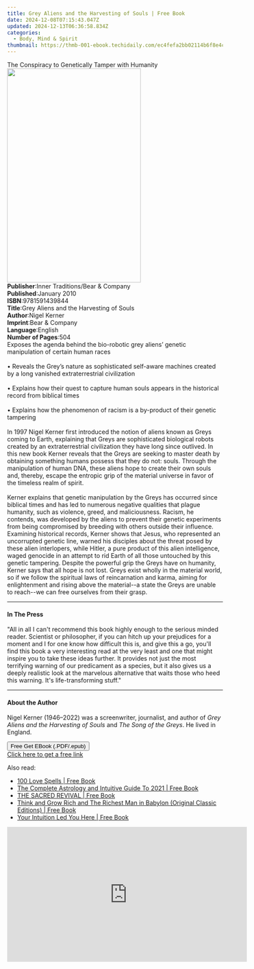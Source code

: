 ```yaml
---
title: Grey Aliens and the Harvesting of Souls | Free Book
date: 2024-12-08T07:15:43.047Z
updated: 2024-12-13T06:36:58.834Z
categories:
  - Body, Mind & Spirit
thumbnail: https://thmb-001-ebook.techidaily.com/ec4fefa2bb02114b6f8e4c6f3a505b7eb8df19bab81dba43098a1078581ee3e0.jpg
---
```

<main id="book-container">
  <div class="flex flex-col">
    <div class="book-brief flex-1 py-6 px-4 sm:p-6 md:py-10 md:px-8">
      <!-- brief-->
      <div class="book-brief-main">
        The Conspiracy to Genetically Tamper with Humanity
      </div>
    </div>
    <div
      class="book-meta-info flex-1 grid gap-4 col-start-1 col-end-3 row-start-1 sm:mb-6 sm:grid-cols-4 lg:gap-6 lg:col-start-2 lg:row-end-6 lg:row-span-6 lg:mb-0"
    >
      <div
        class="book-meta-info-left place-content-center mt-4 p-4 text-sm leading-6 col-start-2 col-span-2 dark:text-slate-400"
      >
        <img
          class="w-full h-500 object-cover rounded-lg sm:h-255 sm:col-span-2 lg:col-span-full"
          src="https://img-001-ebook.techidaily.com/03cee0415d2cccbf2c6671f6deff34be285861696a310db56058baa057ff8b33.jpg"
          alt=""
          width="312"
          height="500"
        />
      </div>
      <div
        class="book-meta-info-right mt-2 col-start-1 row-start-2 col-span-3 self-center"
      >
        <!-- meta data  -->
        <div class="flex flex-col px-4 md:px-8">
          <div class="flex-1">
            <strong>Publisher</strong>:<span class="px-2"
              >Inner Traditions/Bear &amp; Company</span
            >
          </div>
          <div class="flex-1">
            <strong>Published</strong>:<span class="px-2">January 2010</span>
          </div>
          <div class="flex-1">
            <strong>ISBN</strong>:<span class="px-2">9781591439844</span>
          </div>
          <div class="flex-1">
            <strong>Title</strong>:<span class="px-2"
              >Grey Aliens and the Harvesting of Souls</span
            >
          </div>
          <div class="flex-1">
            <strong>Author</strong>:<span class="px-2">Nigel Kerner</span>
          </div>
          <div class="flex-1">
            <strong>Imprint</strong>:<span class="px-2"
              >Bear &amp; Company</span
            >
          </div>
          <div class="flex-1">
            <strong>Language</strong>:<span class="px-2">English</span>
          </div>
          <div class="flex-1">
            <strong>Number of Pages</strong>:<span class="px-2">504</span>
          </div>
        </div>
      </div>
    </div>
    <div class="book-description flex-1 py-6 px-4 sm:p-6 md:py-10 md:px-8">
      <div class="book-description-main">
        <div accordion-content="" id="description">
          Exposes the agenda behind the bio-robotic grey aliens’ genetic
          manipulation of certain human races <br />
          <br />• Reveals the Grey’s nature as sophisticated self-aware machines
          created by a long vanished extraterrestrial civilization <br />
          <br />• Explains how their quest to capture human souls appears in the
          historical record from biblical times <br />
          <br />• Explains how the phenomenon of racism is a by-product of their
          genetic tampering <br />
          <br />In 1997 Nigel Kerner first introduced the notion of aliens known
          as Greys coming to Earth, explaining that Greys are sophisticated
          biological robots created by an extraterrestrial civilization they
          have long since outlived. In this new book Kerner reveals that the
          Greys are seeking to master death by obtaining something humans
          possess that they do not: souls. Through the manipulation of human
          DNA, these aliens hope to create their own souls and, thereby, escape
          the entropic grip of the material universe in favor of the timeless
          realm of spirit. <br />
          <br />Kerner explains that genetic manipulation by the Greys has
          occurred since biblical times and has led to numerous negative
          qualities that plague humanity, such as violence, greed, and
          maliciousness. Racism, he contends, was developed by the aliens to
          prevent their genetic experiments from being compromised by breeding
          with others outside their influence. Examining historical records,
          Kerner shows that Jesus, who represented an uncorrupted genetic line,
          warned his disciples about the threat posed by these alien
          interlopers, while Hitler, a pure product of this alien intelligence,
          waged genocide in an attempt to rid Earth of all those untouched by
          this genetic tampering. Despite the powerful grip the Greys have on
          humanity, Kerner says that all hope is not lost. Greys exist wholly in
          the material world, so if we follow the spiritual laws of
          reincarnation and karma, aiming for enlightenment and rising above the
          material--a state the Greys are unable to reach--we can free ourselves
          from their grasp.
        </div>
        <div class="accordion-fader"></div>
      </div>
    </div>
    <div class="book-excerpts flex-1 py-6 px-4 sm:p-6 md:py-10 md:px-8">
      <!-- excerpts-->
      <div class="book-excerpts-main">
        <hr />
        <h4 class="placeholder placeholder-heading">
          <span>In The Press</span>
        </h4>
        <p>
          "All in all I can't recommend this book highly enough to the serious
          minded reader. Scientist or philosopher, if you can hitch up your
          prejudices for a moment and I for one know how difficult this is, and
          give this a go, you'll find this book a very interesting read at the
          very least and one that might inspire you to take these ideas further.
          It provides not just the most terrifying warning of our predicament as
          a species, but it also gives us a deeply realistic look at the
          marvelous alternative that waits those who heed this warning. It's
          life-transforming stuff."
        </p>
      </div>
    </div>
    <div class="book-about-author flex-1 py-6 px-4 sm:p-6 md:py-10 md:px-8">
      <!-- about author-->
      <div class="book-main-author-main">
        <hr />
        <h4 class="placeholder placeholder-heading">
          <span>About the Author</span>
        </h4>
        <p>
          Nigel Kerner (1946–2022) was a screenwriter, journalist, and author of
          <i>Grey Aliens and the Harvesting of Souls</i> and
          <i>The Song of the Greys</i>. He lived in England.
        </p>
      </div>
    </div>
    <div class="book-free-get flex-1 py-6 px-4 sm:p-6 md:py-10 md:px-8">
      <button
        id="btn-free-get"
        class="bg-blue-500 hover:bg-blue-700 text-white font-bold py-2 px-4 rounded"
      >
        Free Get EBook (.PDF/.epub)
      </button>
      <div id="countdown-display" class="px-2 text-lg mt-2"></div>
      <a
        id="free-link"
        class="hidden bg-blue-500 hover:bg-blue-700 text-white font-bold py-2 px-4 rounded"
        href="https://www.ebooks.com/en-us/book/95782515/grey-aliens-and-the-harvesting-of-souls/nigel-kerner/"
        target="_blank"
        >Click here to get a free link</a
      >
    </div>
    <script>
      let countdownTime = 0;
      let countdownInterval = null;
      document
        .getElementById('btn-free-get')
        .addEventListener('click', startCountdown);
      function startCountdown() {
        countdownTime = new Date().getTime() + 60000 * 3;
        countdownInterval = setInterval(updateCountdown, 1000);
        document.getElementById('btn-free-get').disabled = true;
        document
          .getElementById('btn-free-get')
          .classList.add('bg-gray-500', 'cursor-not-allowed');
      }
      function updateCountdown() {
        let currentTime = new Date().getTime();
        let timeLeft = countdownTime - currentTime;
        let secondsLeft = Math.floor(timeLeft / 1000);
        document.getElementById('countdown-display').innerHTML =
          `Remaining time: ${secondsLeft} seconds.`;
        if (secondsLeft <= 0) {
          clearInterval(countdownInterval);
          document.getElementById('btn-free-get').classList.add('hidden');
          document.getElementById('free-link').classList.remove('hidden');
          document.getElementById('countdown-display').innerHTML = '';
        }
      }
    </script>
  </div>
</main>

<ins class="adsbygoogle"
      style="display:block"
      data-ad-client="ca-pub-7571918770474297"
      data-ad-slot="8358498916"
      data-ad-format="auto"
      data-full-width-responsive="true"></ins>
    

<span class="atpl-alsoreadstyle">Also read:</span>
<div><ul>
<li><a href="https://novels-ebooks.techidaily.com/210206443-9781087885988-100-love-spells/"><u>100 Love Spells | Free Book</u></a></li>
<li><a href="https://novels-ebooks.techidaily.com/210207967-9780578833491-the-complete-astrology-and-intuitive-guide-to-2021/"><u>The Complete Astrology and Intuitive Guide To 2021 | Free Book</u></a></li>
<li><a href="https://novels-ebooks.techidaily.com/210207088-9781913816285-the-sacred-revival/"><u>THE SACRED REVIVAL | Free Book</u></a></li>
<li><a href="https://novels-ebooks.techidaily.com/210207075-9781722526139-think-and-grow-rich-and-the-richest-man-in-babylon-original-classic-editions/"><u>Think and Grow Rich and The Richest Man in Babylon (Original Classic Editions) | Free Book</u></a></li>
<li><a href="https://novels-ebooks.techidaily.com/210207169-9780593139493-your-intuition-led-you-here/"><u>Your Intuition Led You Here | Free Book</u></a></li>
</ul></div>

<!-- affiliate ads begin -->
<iframe width="560" height="315" src="https://www.youtube.com/embed/kTHQrw8e1gk?si=gTPIa7KjhSZ0Vz97" title="YouTube video player" frameborder="0" allow="accelerometer; autoplay; clipboard-write; encrypted-media; gyroscope; picture-in-picture; web-share" referrerpolicy="strict-origin-when-cross-origin" allowfullscreen></iframe>
<!-- affiliate ads end -->

